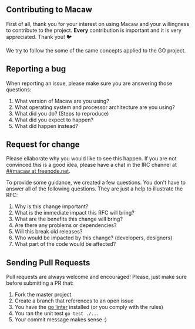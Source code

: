 ## Contributing to Macaw

First of all, thank you for your interest on using Macaw and your willingness to 
contribute to the project. **Every** contribution is important and it is very 
appreciated. Thank you! :bird:

We try to follow the some of the same concepts applied to the GO project. 

## Reporting a bug

When reporting an issue, please make sure you are answering those questions:

1. What version of Macaw are you using?
2. What operating system and processor architecture are you using?
3. What did you do? (Steps to reproduce)
4. What did you expect to happen?
5. What did happen instead?

## Request for change

Please ellaborate why you would like to see this happen. If you are not convinced 
this is a good idea, please have a chat in the IRC channel at [##macaw at freenode.net](https://webchat.freenode.net?channels=%23%23macaw).

To provide some guidance, we created a few questions. You don't have to answer all 
of the following questions. They are just a help to illustrate the RFC:

1. Why is this change important?
2. What is the immediate impact this RFC will bring?
3. What are the benefits this change will bring?
4. Are there any problems or dependencies?
5. Will this break old releases?
6. Who would be impacted by this change? (developers, designers)
7. What part of the code would be affected? 

## Sending Pull Requests

Pull requests are always welcome and encouraged! Please, just make sure before submitting a PR that:

1. Fork the master project
2. Create a branch that references to an open issue
3. You have the [go linter](https://github.com/golang/lint) installed (or you comply with the rules)
4. You ran the unit test `go test ./...`
5. Your commit message makes sense :)
